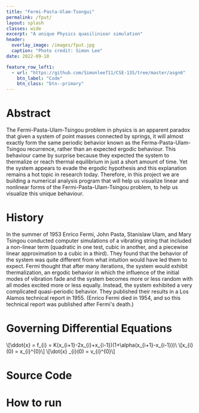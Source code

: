 ```yaml
---
title: "Fermi-Pasta-Ulam-Tsongui"
permalink: /fput/
layout: splash 
classes: wide
excerpt: "A unique Physics quasiliniear simulation"
header:
  overlay_image: /images/fput.jpg
  caption: "Photo credit: Simon Lee"
date: 2022-09-10

feature_row_left1:
  - url: "https://github.com/Simonlee711/CSE-13S/tree/master/asgn6"
    btn_label: "Code"
    btn_class: "btn--primary"
---
```


# Abstract

The Fermi-Pasta-Ulam-Tsingou problem in physics is an apparent paradox that given a system of point masses connected by springs, it will almost exactly form the same periodic behavior known as the Ferma-Pasta-Ulam-Tsingou recurrence, rather than an expected ergodic behaviour. This behaviour came by surprise because they expected the system to thermalize or reach thermal equilibrium in just a short amount of time. Yet the system appears to evade the ergodic hypothesis and this explanation remains a hot topic in research today. Therefore, in this project we are building a numerical analysis program that will help us visualize linear and nonlinear forms of the Fermi-Pasta-Ulam-Tsingou problem, to help us visualize this unique behaviour.

# History

In the summer of 1953 Enrico Fermi, John Pasta, Stanislaw Ulam, and Mary Tsingou conducted computer simulations of a vibrating string that included a non-linear term (quadratic in one test, cubic in another, and a piecewise linear approximation to a cubic in a third). They found that the behavior of the system was quite different from what intuition would have led them to expect. Fermi thought that after many iterations, the system would exhibit thermalization, an ergodic behavior in which the influence of the initial modes of vibration fade and the system becomes more or less random with all modes excited more or less equally. Instead, the system exhibited a very complicated quasi-periodic behavior. They published their results in a Los Alamos technical report in 1955. (Enrico Fermi died in 1954, and so this technical report was published after Fermi's death.)

# Governing Differential Equations

\\[\ddot{x} = f_{i} = K(x_{i+1}-2x_{i}+x_{i-1})(1+\alpha(x_{i+1}-x_{i-1}))\\
\\[x_{i}(0) = x_{i}^{0}\\]
\\[\dot{x} \_{i}(0) = v_{i}^{0}\\]



# Source Code

# How to run
